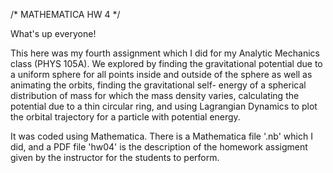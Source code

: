 /* MATHEMATICA HW 4 */

What's up everyone!

This here was my fourth assignment which I did for my Analytic Mechanics class (PHYS 105A). We explored by finding the gravitational potential due to a uniform sphere for all points inside and outside of the sphere as well as animating the orbits, finding the gravitational self- energy of a spherical distribution of mass for which the mass density varies, calculating the potential due to a thin circular ring, and using Lagrangian Dynamics to plot the orbital trajectory for a particle with potential energy.

It was coded using Mathematica. There is a Mathematica file '.nb' which I did, and a PDF file 'hw04' is the description of the homework assigment given by the instructor for the students to perform.
